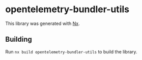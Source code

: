 # opentelemetry-bundler-utils

This library was generated with [Nx](https://nx.dev).

## Building

Run `nx build opentelemetry-bundler-utils` to build the library.
